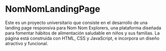 # NomNomLandingPage
Este es un proyecto universitario que consiste en el desarrollo de una landing page responsiva para Nom Nom Explorers, una plataforma diseñada para fomentar hábitos de alimentación saludable en niños y sus familias. La página está construida con HTML, CSS y JavaScript, e incorpora un diseño atractivo y funcional.
